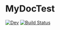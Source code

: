 # MyDocTest

[![Dev](https://img.shields.io/badge/docs-dev-blue.svg)](https://SotaYoshida.github.io/MyDocTest.jl/dev)
[![Build Status](https://github.com/SotaYoshida/MyDocTest.jl/actions/workflows/CI.yml/badge.svg?branch=main)](https://github.com/SotaYoshida/MyDocTest.jl/actions/workflows/CI.yml?query=branch%3Amain)
